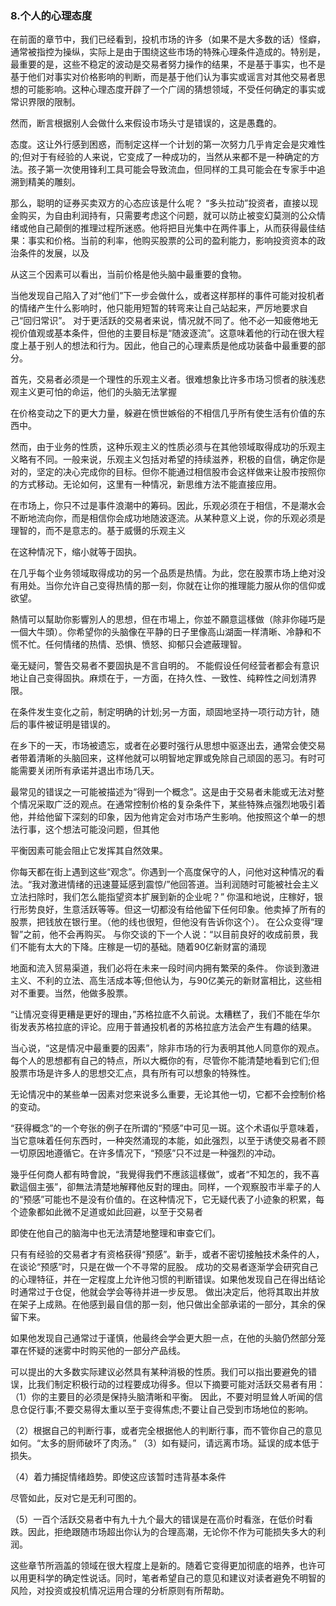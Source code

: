 ### 8.个人的心理态度 ###


在前面的章节中，我们已经看到，投机市场的许多（如果不是大多数的话）怪癖，通常被指控为操纵，实际上是由于围绕这些市场的特殊心理条件造成的。特别是，最重要的是，这些不稳定的波动是交易者努力操作的结果，不是基于事实，也不是基于他们对事实对价格影响的判断，而是基于他们认为事实或谣言对其他交易者思想的可能影响。这种心理态度开辟了一个广阔的猜想领域，不受任何确定的事实或常识界限的限制。

然而，断言根据别人会做什么来假设市场头寸是错误的，这是愚蠢的。

态度。这让外行感到困惑，而制定这样一个计划的第一次努力几乎肯定会是灾难性的;但对于有经验的人来说，它变成了一种成功的，当然从来都不是一种确定的方法。孩子第一次使用锋利工具可能会导致流血，但同样的工具可能会在专家手中追溯到精美的雕刻。

那么，聪明的证券买卖双方的心态应该是什么呢？ “多头拉动”投资者，直接以现金购买，为自由利润持有，只需要考虑这个问题，就可以防止被变幻莫测的公众情绪或他自己颠倒的推理过程所迷惑。他将把目光集中在两件事上，从而获得最佳结果：事实和价格。当前的利率，他购买股票的公司的盈利能力，影响投资资本的政治条件的发展，以及

从这三个因素可以看出，当前价格是他头脑中最重要的食物。

当他发现自己陷入了对“他们”下一步会做什么，或者这样那样的事件可能对投机者的情绪产生什么影响时，他只能用短暂的转弯来让自己站起来，严厉地要求自己“回归常识”。 对于更活跃的交易者来说，情况就不同了。他不必一知疲倦地无视价值观或基本条件，但他的主要目标是“随波逐流”。这意味着他的行动在很大程度上基于别人的想法和行为。因此，他自己的心理素质是他成功装备中最重要的部分。

首先，交易者必须是一个理性的乐观主义者。很难想象比许多市场习惯者的肤浅悲观主义更可怕的命运，他们的头脑无法掌握

在价格变动之下的更大力量，躲避在愤世嫉俗的不相信几乎所有使生活有价值的东西中。

然而，由于业务的性质，这种乐观主义的性质必须与在其他领域取得成功的乐观主义略有不同。一般来说，乐观主义包括对希望的持续滋养，积极的自信，确定你是对的，坚定的决心完成你的目标。但你不能通过相信股市会这样做来让股市按照你的方式移动。无论如何，这里有一种情况，新思维方法不能直接应用。

在市场上，你只不过是事件浪潮中的筹码。因此，乐观必须在于相信，不是潮水会不断地流向你，而是相信你会成功地随波逐流。从某种意义上说，你的乐观必须是理智的，而不是意志的。基于威慑的乐观主义

在这种情况下，缩小就等于固执。

在几乎每个业务领域取得成功的另一个品质是热情。为此，您在股票市场上绝对没有用处。当你允许自己变得热情的那一刻，你就在让你的推理能力服从你的信仰或欲望。

熱情可以幫助你影響別人的思想，但在市場上，你並不願意這樣做（除非你碰巧是一個大牛頭）。你希望你的头脑像在平静的日子里像高山湖面一样清晰、冷静和不慌不忙。任何情绪的热情、恐惧、愤怒、抑郁只会遮蔽理智。

毫无疑问，警告交易者不要固执是不言自明的。 不能假设任何经营者都会有意识地让自己变得固执。麻烦在于，一方面，在持久性、一致性、纯粹性之间划清界限。

在条件发生变化之前，制定明确的计划;另一方面，顽固地坚持一项行动方针，随后的事件被证明是错误的。

在乡下的一天，市场被遗忘，或者在必要时强行从思想中驱逐出去，通常会使交易者带着清晰的头脑回来，这样他就可以明智地定罪或免除自己顽固的恶习。有时可能需要关闭所有承诺并退出市场几天。

最常见的错误之一可能被描述为“得到一个概念”。这是由于交易者未能或无法对整个情况采取广泛的观点。在通常控制价格的复杂条件下，某些特殊点强烈地吸引着他，并给他留下深刻的印象，因为他肯定会对市场产生影响。他按照这个单一的想法行事，这个想法可能没问题，但其他

平衡因素可能会阻止它发挥其自然效果。

你每天都在街上遇到这些“观念”。你遇到一个高度保守的人，问他对这种情况的看法。“我对激进情绪的迅速蔓延感到震惊/”他回答道。当利润随时可能被社会主义立法扫除时，我们怎么能指望资本扩展到新的企业呢？” 你温和地说，庄稼好，银行形势良好，生意活跃等等。但这一切都没有给他留下任何印象。他卖掉了所有的股票，把钱放在银行里。（他的线也很短，但他没有告诉你这个）。 在公众变得“理智”之前，他不会再购买。 与你交谈的下一个人说：“以目前良好的收成前景，我们不能有太大的下降。庄稼是一切的基础。随着90亿新财富的涌现

地面和流入贸易渠道，我们必将在未来一段时间内拥有繁荣的条件。 你谈到激进主义、不利的立法、高生活成本等;但他认为，与90亿美元的新财富相比，这些相对不重要。当然，他做多股票。

“让情况变得更糟是更好的理由，”苏格拉底不久前说。太糟糕了，我们不能在华尔街发表苏格拉底的评论。应用于普通投机者的苏格拉底方法会产生有趣的结果。

当心说，“这是情况中最重要的因素”，除非市场的行为表明其他人同意你的观点。每个人的思想都有自己的特点，所以大概你的有，尽管你不能清楚地看到它们;但股票市场是许多人的思想交汇点，具有所有可以想象的特殊性。

无论情况中的某些单一因素对您来说多么重要，无论其他一切，它都不会控制价格的变动。

“获得概念”的一个夸张的例子在所谓的“预感”中可见一斑。这个术语似乎意味着，当它意味着任何东西时，一种突然涌现的本能，如此强烈，以至于诱使交易者不顾一切原因地遵循它。在许多情况下，“预感”只不过是一种强烈的冲动。

幾乎任何商人都有時會說，“我覺得我們不應該這樣做”，或者“不知怎的，我不喜歡這個主張”，卻無法清楚地解釋他反對的理由。同样，一个观察股市半辈子的人的“预感”可能也不是没有价值的。在这种情况下，它无疑代表了小迹象的积累，每个迹象都如此微不足道或如此回避，以至于交易者

即使在他自己的脑海中也无法清楚地整理和审查它们。

只有有经验的交易者才有资格获得“预感”。新手，或者不密切接触技术条件的人，在谈论“预感”时，只是在做一个不寻常的屁股。 成功的交易者逐渐学会研究自己的心理特征，并在一定程度上允许他习惯的判断错误。如果他发现自己在得出结论时通常过于仓促，他就会学会等待并进一步反思。 做出决定后，他将其取出并放在架子上成熟。在他感到最自信的那一刻，他只做出全部承诺的一部分，其余的保留下来。

如果他发现自己通常过于谨慎，他最终会学会更大胆一点，在他的头脑仍然部分笼罩在怀疑的迷雾中时购买他的一部分产品线。

可以提出的大多数实际建议必然具有某种消极的性质。我们可以指出要避免的错误，比我们制定积极行动的过程要成功得多。但以下摘要可能对活跃交易者有用： （1）你的主要目的必须是保持头脑清晰和平衡。 因此，不要对明显耸人听闻的信息仓促行事;不要交易得太重以至于变得焦虑;不要让自己受到市场地位的影响。

（2）根据自己的判断行事，或者完全根据他人的判断行事，而不管你自己的意见如何。“太多的厨师破坏了肉汤。” （3）如有疑问，请远离市场。延误的成本低于损失。

（4）着力捕捉情绪趋势。即使这应该暂时违背基本条件

尽管如此，反对它是无利可图的。

（5）一百个活跃交易者中有九十九个最大的错误是在高价时看涨，在低价时看跌。因此，拒绝跟随市场超出你认为的合理高潮，无论你不作为可能损失多大的利润。

这些章节所涵盖的领域在很大程度上是新的。随着它变得更加彻底的培养，也许可以用更科学的确定性说话。同时，笔者希望自己的意见和建议对读者避免不明智的风险，对投资或投机情况运用合理的分析原则有所帮助。